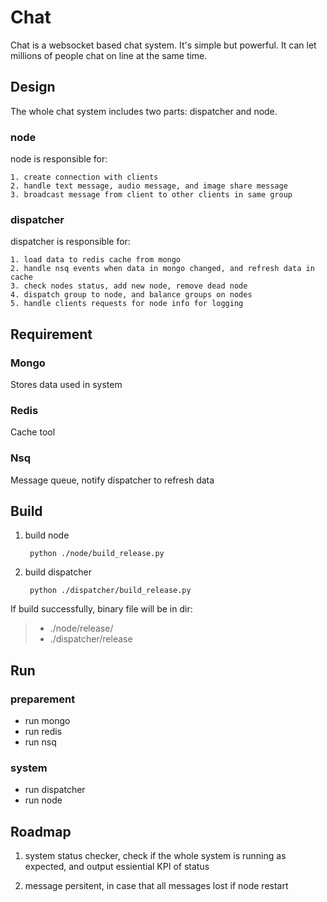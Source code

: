 # Chat

Chat is a websocket based chat system. It's simple but powerful. It can let millions of people chat on line at the same time.


## Design
The whole chat system includes two parts: dispatcher and node. 

### node
node is responsible for:

    1. create connection with clients
    2. handle text message, audio message, and image share message
    3. broadcast message from client to other clients in same group

### dispatcher
dispatcher is responsible for:

    1. load data to redis cache from mongo
    2. handle nsq events when data in mongo changed, and refresh data in cache
    3. check nodes status, add new node, remove dead node
    4. dispatch group to node, and balance groups on nodes
    5. handle clients requests for node info for logging



## Requirement

### Mongo
Stores data used in system

### Redis
Cache tool 

### Nsq
Message queue, notify dispatcher to refresh data

## Build

1. build node

    ``` python ./node/build_release.py```

2. build dispatcher

    ``` python ./dispatcher/build_release.py```

If build successfully, binary file will be in dir:  

> - ./node/release/
> - ./dispatcher/release


## Run

### preparement
* run mongo
* run redis
* run nsq

### system

* run dispatcher
* run node


## Roadmap

1. system status checker, check if the whole system is running as expected, and output essiential KPI of status

2. message persitent, in case that all messages lost if node restart